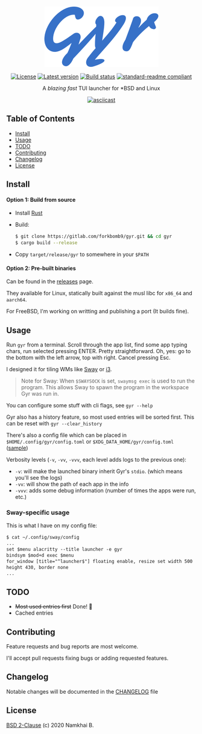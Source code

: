 <div align="center">

  ![Logo](./assets/gyr.svg)

  [![License](https://img.shields.io/crates/l/gyr?style=flat-square)](https://gitlab.com/forkbomb9/gyr/-/blob/master/LICENSE)
  [![Latest version](https://img.shields.io/crates/v/gyr?style=flat-square)](https://crates.io/crates/gyr)
  [![Build status](https://img.shields.io/gitlab/pipeline/forkbomb9/gyr?style=flat-square)]()
  [![standard-readme compliant](https://img.shields.io/badge/readme%20style-standard-brightgreen.svg?style=flat-square)](https://github.com/RichardLitt/standard-readme)

  A _blazing fast_ TUI launcher for \*BSD and Linux

  [![asciicast](https://asciinema.org/a/n34HCGxXINEoryRkuM8XOIVbJ.svg)](https://asciinema.org/a/n34HCGxXINEoryRkuM8XOIVbJ)

</div>

## Table of Contents

- [Install](#install)
- [Usage](#usage)
- [TODO](#todos)
- [Contributing](#contributing)
- [Changelog](#changelog)
- [License](#license)

## Install

#### Option 1: Build from source

* Install [Rust](https://www.rust-lang.org/learn/get-started)
* Build:
    ```sh
    $ git clone https://gitlab.com/forkbomb9/gyr.git && cd gyr
    $ cargo build --release
    ```

* Copy `target/release/gyr` to somewhere in your `$PATH`

#### Option 2: Pre-built binaries

Can be found in the [releases](https://gitlab.com/forkbomb9/gyr/-/releases) page.

They available for Linux, statically built against the musl libc for `x86_64` and `aarch64`.

For FreeBSD, I'm working on writting and publishing a port (It builds fine).

## Usage

Run `gyr` from a terminal. Scroll through the app list, find some app typing chars, run selected pressing ENTER. Pretty straightforward.
Oh, yes: go to the bottom with the left arrow, top with right. Cancel pressing Esc.

I designed it for tiling WMs like [Sway](https://swaywm.org/) or [i3](https://i3wm.org/).

> Note for Sway: When `$SWAYSOCK` is set, `swaymsg exec` is used to run the program.
> This allows Sway to spawn the program in the workspace Gyr was run in.

You can configure some stuff with cli flags, see `gyr --help`

Gyr also has a history feature, so most used entries will be sorted first. This can be reset with `gyr --clear_history`

There's also a config file which can be placed in `$HOME/.config/gyr/config.toml` or `$XDG_DATA_HOME/gyr/config.toml` ([sample](./config.toml))

Verbosity levels (`-v`, `-vv`, `-vvv`, each level adds logs to the previous one):

* `-v`: will make the launched binary inherit Gyr's `stdio`. (which means you'll see the logs)
* `-vv`: will show the path of each app in the info
* `-vvv`: adds some debug information (number of times the apps were run, etc.)

### Sway-specific usage

This is what I have on my config file:

```shell
$ cat ~/.config/sway/config
...
set $menu alacritty --title launcher -e gyr
bindsym $mod+d exec $menu
for_window [title="^launcher$"] floating enable, resize set width 500 height 430, border none
...
```

## TODO

* ~~Most used entries first~~ Done! :tada:
* Cached entries

## Contributing

Feature requests and bug reports are most welcome.

I'll accept pull requests fixing bugs or adding requested features.

## Changelog

Notable changes will be documented in the [CHANGELOG](./CHANGELOG.md) file

## License

[BSD 2-Clause](./LICENSE) (c) 2020 Namkhai B.
